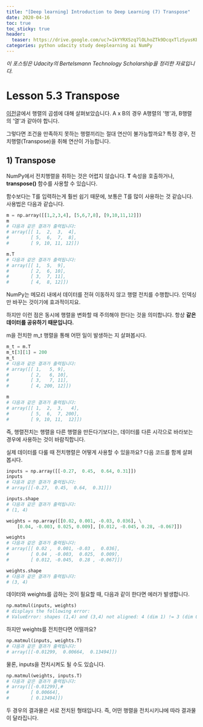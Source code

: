 ```yaml
---
title: "[Deep learning] Introduction to Deep Learning (7) Transpose"
date: 2020-04-16
toc: true
toc_sticky: true
header:
  teaser: https://drive.google.com/uc?=1kYYRXSzq7lOLhoZTk9DcqxTlzSyusKE7
categories: python udacity study deeplearning ai NumPy
---
```



*이 포스팅은 Udacity의 Bertelsmann Technology Scholarship을 정리한 자료입니다.*  


# Lesson 5.3 Transpose

[이전]()글에서 행렬의 곱셈에 대해 살펴보았습니다. A x B의 경우 A행렬의 '행'과, B행렬의 '열'과 같아야 합니다.

그렇다면 조건을 만족하지 못하는 행렬끼리는 절대 연산이 불가능할까요? 특정 경우, 전치행렬(Transpose)을 취해 연산이 가능합니다.


## 1) Transpose

NumPy에서 전치행렬을 취하는 것은 어렵지 않습니다. **T** 속성을 호출하거나, **transpose()** 함수를 사용할 수 있습니다. 

함수보다는 T를 입력하는게 훨씬 쉽기 때문에, 보통은 T를 많이 사용하는 것 같습니다. 사용법은 다음과 같습니다.

```python
m = np.array([[1,2,3,4], [5,6,7,8], [9,10,11,12]])
m
# 다음과 같은 결과가 출력됩니다:
# array([[ 1,  2,  3,  4],
#        [ 5,  6,  7,  8],
#        [ 9, 10, 11, 12]])

m.T
# 다음과 같은 결과가 출력됩니다:
# array([[ 1,  5,  9],
#        [ 2,  6, 10],
#        [ 3,  7, 11],
#        [ 4,  8, 12]])
```
NumPy는 메모리 내에서 데이터를 전혀 이동하지 않고 행렬 전치를 수행합니다. 인덱싱만 바꾸는 것이기에 효과적이지요.

하지만 이런 점은 동시에 행렬을 변화할 때 주의해야 한다는 것을 의미합니다. 항상 **같은 데이터를 공유하기 때문입니다.**

m을 전치한 m_t 행렬을 통해 어떤 일이 발생하는 지 살펴봅시다.

```python
m_t = m.T
m_t[3][1] = 200
m_t
# 다음과 같은 결과가 출력됩니다:
# array([[ 1,   5, 9],
#        [ 2,   6, 10],
#        [ 3,   7, 11],
#        [ 4, 200, 12]])

m
# 다음과 같은 결과가 출력됩니다:
# array([[ 1,  2,  3,   4],
#        [ 5,  6,  7, 200],
#        [ 9, 10, 11,  12]])

```

즉, 행렬전치는 행렬을 다른 행렬을 만든다기보다는, 데이터를 다른 시각으로 바라보는 경우에 사용하는 것이 바람직합니다.

실제 데이터를 다룰 때 전치행렬은 어떻게 사용할 수 있을까요? 다음 코드를 함께 살펴봅시다. 

```python
inputs = np.array([[-0.27,  0.45,  0.64, 0.31]])
inputs
# 다음과 같은 결과가 출력됩니다:
# array([[-0.27,  0.45,  0.64,  0.31]])

inputs.shape
# 다음과 같은 결과가 출력됩니다:
# (1, 4)

weights = np.array([[0.02, 0.001, -0.03, 0.036], \
    [0.04, -0.003, 0.025, 0.009], [0.012, -0.045, 0.28, -0.067]])

weights
# 다음과 같은 결과가 출력됩니다:
# array([[ 0.02 ,  0.001, -0.03 ,  0.036],
#        [ 0.04 , -0.003,  0.025,  0.009],
#        [ 0.012, -0.045,  0.28 , -0.067]])

weights.shape
# 다음과 같은 결과가 출력됩니다:
# (3, 4)
```

데이터와 weights를 곱하는 것이 필요할 때, 다음과 같이 한다면 에러가 발생합니다.

```python
np.matmul(inputs, weights)
# displays the following error:
# ValueError: shapes (1,4) and (3,4) not aligned: 4 (dim 1) != 3 (dim 0)
```

하지만 weights를 전치한다면 어떨까요? 

```python
np.matmul(inputs, weights.T)
# 다음과 같은 결과가 출력됩니다:
# array([[-0.01299,  0.00664,  0.13494]])
```

물론, inputs을 전치시켜도 될 수도 있습니다. 

```python
np.matmul(weights, inputs.T)
# 다음과 같은 결과가 출력됩니다:
# array([[-0.01299],# 
#        [ 0.00664],
#        [ 0.13494]])
```

두 경우의 결과물은 서로 전치된 형태입니다. 즉, 어떤 행렬을 전치시키냐에 따라 결과물이 달라집니다. 
